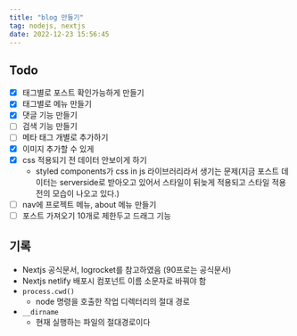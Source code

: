 ```yaml
---
title: "blog 만들기"
tag: nodejs, nextjs
date: 2022-12-23 15:56:45
---
```


## Todo

- [X] 태그별로 포스트 확인가능하게 만들기
- [X] 태그별로 메뉴 만들기
- [X] 댓글 기능 만들기
- [ ] 검색 기능 만들기
- [ ] 메타 태그 개별로 추가하기
- [X] 이미지 추가할 수 있게
- [X] css 적용되기 전 데이터 안보이게 하기
  - styled components가 css in js 라이브러리라서 생기는 문제(지금 포스트 데이터는 serverside로 받아오고 있어서 스타일이 뒤늦게 적용되고 스타일 적용전의 모습이 나오고 있다.)
- [ ] nav에 프로젝트 메뉴, about 메뉴 만들기
- [ ] 포스트 가져오기 10개로 제한두고 드래그 기능

## 기록

- Nextjs 공식문서, logrocket를 참고하였음 (90프로는 공식문서)
- Nextjs netlify 배포시 컴포넌트 이름 소문자로 바꿔야 함
- `process.cwd()`
  - node 명령을 호출한 작업 디렉터리의 절대 경로
- `__dirname`
  - 현재 실행하는 파일의 절대경로이다
